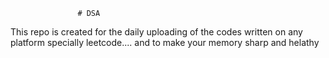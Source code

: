                    # DSA 
This repo is created for the daily uploading of the codes written on any platform specially leetcode....  and to make your memory sharp and helathy                      
